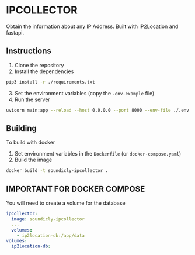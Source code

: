 # IPCOLLECTOR

Obtain the information about any IP Address. Built with IP2Location and fastapi.

## Instructions

1. Clone the repository
2. Install the dependencies
```bash
pip3 install -r ./requirements.txt
```
3. Set the environment variables (copy the `.env.example` file)
4. Run the server
```bash
uvicorn main:app --reload --host 0.0.0.0 --port 8000 --env-file ./.env
```

## Building

To build with docker
1. Set environment variables in the `Dockerfile` (or `docker-compose.yaml`)
2. Build the image
```bash
docker build -t soundicly-ipcollector .
```

## IMPORTANT FOR DOCKER COMPOSE
You will need to create a volume for the database
```yaml
ipcollector:
  image: soundicly-ipcollector
  ...
  volumes:
    - ip2location-db:/app/data
volumes:
  ip2location-db:
``` 